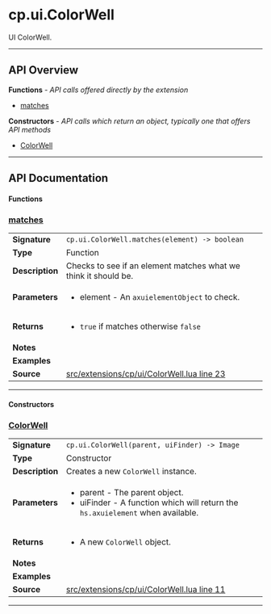 # cp.ui.ColorWell

UI ColorWell.

---

## API Overview
**Functions** - _API calls offered directly by the extension_
 * [matches](#matches)

**Constructors** - _API calls which return an object, typically one that offers API methods_
 * [ColorWell](#colorwell)


---

## API Documentation

#### Functions


### [matches](#matches)

|                                             |                                                                                     |
| --------------------------------------------|-------------------------------------------------------------------------------------|
| **Signature**                               | `cp.ui.ColorWell.matches(element) -> boolean`                                                                    |
| **Type**                                    | Function                                                                     |
| **Description**                             | Checks to see if an element matches what we think it should be.                                                                     |
| **Parameters**                              | <ul><li>element - An `axuielementObject` to check.</li></ul> |
| **Returns**                                 | <ul><li>`true` if matches otherwise `false`</li></ul>          |
| **Notes**                                   | <ul></ul> |
| **Examples**                                | <ul></ul> |
| **Source**                                  | [src/extensions/cp/ui/ColorWell.lua line 23](https://github.com/CommandPost/CommandPost/blob/develop/src/extensions/cp/ui/ColorWell.lua#L23) |

---

#### Constructors


### [ColorWell](#colorwell)

|                                             |                                                                                     |
| --------------------------------------------|-------------------------------------------------------------------------------------|
| **Signature**                               | `cp.ui.ColorWell(parent, uiFinder) -> Image`                                                                    |
| **Type**                                    | Constructor                                                                     |
| **Description**                             | Creates a new `ColorWell` instance.                                                                     |
| **Parameters**                              | <ul><li>parent - The parent object.</li><li>uiFinder - A function which will return the `hs.axuielement` when available.</li></ul> |
| **Returns**                                 | <ul><li>A new `ColorWell` object.</li></ul>          |
| **Notes**                                   | <ul></ul> |
| **Examples**                                | <ul></ul> |
| **Source**                                  | [src/extensions/cp/ui/ColorWell.lua line 11](https://github.com/CommandPost/CommandPost/blob/develop/src/extensions/cp/ui/ColorWell.lua#L11) |

---

